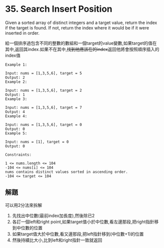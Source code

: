 # 35. Search Insert Position
Given a sorted array of distinct integers and a target value, return the index if the target is found. If not, return the index where it would be if it were inserted in order.

給一個排序過包含不同的整數的數組和一個target的value變數,如果target的值在其中,返回其index.如果不在其中,~~找到他應該在的index~~返回他將會按照順序插入的index值


```
Example 1:

Input: nums = [1,3,5,6], target = 5
Output: 2
Example 2:

Input: nums = [1,3,5,6], target = 2
Output: 1
Example 3:

Input: nums = [1,3,5,6], target = 7
Output: 4
Example 4:

Input: nums = [1,3,5,6], target = 0
Output: 0
Example 5:

Input: nums = [1], target = 0
Output: 0
```
```
Constraints:

1 <= nums.length <= 104
-104 <= nums[i] <= 104
nums contains distinct values sorted in ascending order.
-104 <= target <= 104
```

## 解題
可以用2分法來拆解

1. 先找出中位數(最前index加長度),然後除已2
2. 各訂一個left和right point,如果target值小於中位數,看左邊那段,把right指針移到中位數的位置
3. 如果target值大於中位數,看又邊那段,把left指針移到(中位數+1)的位置
4. 然後持續比大小,比到left和right指針一致就返回
